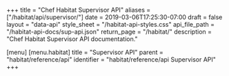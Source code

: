 +++
title = "Chef Habitat Supervisor API"
aliases = ["/habitat/api/supervisor/"]
date = 2019-03-06T17:25:30-07:00
draft = false
layout = "data-api"
style_sheet = "/habitat-api-styles.css"
api_file_path = "/habitat-api-docs/sup-api.json"
return_page = "/habitat/"
description = "Chef Habitat Supervisor API documentation."

[menu]
  [menu.habitat]
    title = "Supervisor API"
    parent = "habitat/reference/api"
    identifier = "habitat/reference/api Supervisor API"
+++

